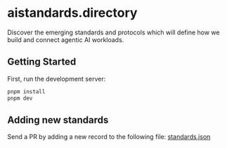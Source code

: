 # aistandards.directory

Discover the emerging standards and protocols which will define how we build and connect agentic AI workloads.

## Getting Started

First, run the development server:

```bash
pnpm install
pnpm dev
```

## Adding new standards

Send a PR by adding a new record to the following file: [standards.json](./src/data/standards.json)

